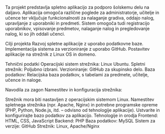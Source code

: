 
Ta projekt predstavlja spletno aplikacijo za podporo šolskemu delu na daljavo. Aplikacija omogoča različne poglede za administratorje, učitelje in učence ter vključuje funkcionalnosti za nalaganje gradiva, oddajo nalog, upravljanje z uporabniki in predmeti. Sistem omogoča tudi registracijo uporabnikov, vpisovanje predmetov, nalaganje nalog in pregledovanje nalog, ki so jih oddali učenci.

Cilji projekta
Razvoj spletne aplikacije z uporabo podatkovne baze.
Implementacija sistema za verzioniranje z uporabo GitHub.
Postavitev aplikacije na strežnik z Linux OS in domeno.

Tehnični podatki
Operacijski sistem strežnika: Linux Ubuntu.
Spletni strežnik: Poljubno izbrani.
Verzioniranje: GitHub za skupinsko delo.
Baza podatkov: Relacijska baza podatkov, s tabelami za predmete, učitelje, učence in naloge.

Navodila za zagon
Namestitev in konfiguracija strežnika:

Strežnik mora biti nastavljen z operacijskim sistemom Linux.
Namestitev spletnega strežnika (npr. Apache, Nginx) in potrebne programske opreme (PHP, Python, Node.js, itd. – odvisno od tehnologije aplikacije).
Ustvarite in konfigurirajte bazo podatkov za aplikacijo.
Tehnologije in orodja
Frontend: HTML, CSS, JavaScript 
Backend: PHP
Baza podatkov: MySQL
Sistem za verzije: GitHub
Strežnik: Linux, Apache/Nginx
